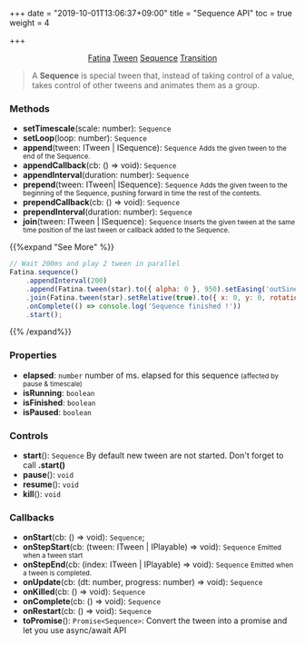 +++
date = "2019-10-01T13:06:37+09:00"
title = "Sequence API"
toc = true
weight = 4

+++

<div style="text-align: center">
    <a class="btn btn-default" href="/Fatina/api/basic/">Fatina</a>
    <a class="btn btn-default" href="/Fatina/api/tween/">Tween</a>
    <a class="btn btn-primary" href="/Fatina/api/sequence/">Sequence</a>
    <a class="btn btn-default" href="/Fatina/api/transition/">Transition</a>
</div>

<blockquote>
    <p>A <b>Sequence</b> is special tween that, instead of taking control of a value, takes control of other tweens and animates them as a group.</p>
</blockquote>

### Methods
* **setTimescale**(scale: number): `Sequence`
* **setLoop**(loop: number): `Sequence`
* **append**(tween: ITween | ISequence): `Sequence` <small>Adds the given tween to the end of the Sequence.</small>
* **appendCallback**(cb: () => void): `Sequence`
* **appendInterval**(duration: number): `Sequence`
* **prepend**(tween: ITween| ISequence): `Sequence` <small>Adds the given tween to the beginning of the Sequence, pushing forward in time the rest of the contents.</small>
* **prependCallback**(cb: () => void): `Sequence`
* **prependInterval**(duration: number): `Sequence`
* **join**(tween: ITween | ISequence): `Sequence` <small>Inserts the given tween at the same time position of the last tween or callback added to the Sequence.</small>

{{%expand "See More" %}}
```js
// Wait 200ms and play 2 tween in parallel
Fatina.sequence()
    .appendInterval(200)
    .append(Fatina.tween(star).to({ alpha: 0 }, 950).setEasing('outSine'))
    .join(Fatina.tween(star).setRelative(true).to({ x: 0, y: 0, rotation: 12}, 1600))
    .onComplete(() => console.log('Sequence finished !'))
    .start();
```
{{% /expand%}}

### Properties
* **elapsed**: `number` number of ms. elapsed for this sequence <small>(affected by pause &amp; timescale)</small>
* **isRunning**: `boolean`
* **isFinished**: `boolean`
* **isPaused**: `boolean`

### Controls
* **start**(): `Sequence` By default new tween are not started. Don't forget to call **.start()**
* **pause**(): `void`
* **resume**(): `void`
* **kill**(): `void`

### Callbacks
* **onStart**(cb: () => void): `Sequence`;
* **onStepStart**(cb: (tween: ITween | IPlayable) => void): `Sequence` <small>Emitted when a tween start</small>
* **onStepEnd**(cb: (index: ITween | IPlayable) => void): `Sequence` <small>Emitted when a tween is completed.</small>
* **onUpdate**(cb: (dt: number, progress: number) => void): `Sequence`
* **onKilled**(cb: () => void): `Sequence`
* **onComplete**(cb: () => void): `Sequence`
* **onRestart**(cb: () => void): `Sequence`
* **toPromise**(): `Promise<Sequence>`: Convert the tween into a promise and let you use async/await API

